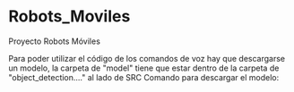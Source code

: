 # Robots_Moviles
Proyecto Robots Móviles


Para poder utilizar el código de los comandos de voz hay que descargarse un modelo, la carpeta de "model" tiene que estar dentro de la carpeta de "object_detection...." al lado de SRC
Comando para descargar el modelo:
